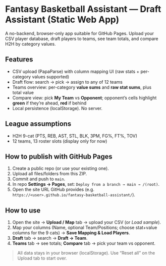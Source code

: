 # Fantasy Basketball Assistant — Draft Assistant (Static Web App)

A no-backend, browser-only app suitable for GitHub Pages. Upload your CSV player database, draft players to teams, see team totals, and compare H2H by category values.

## Features
- CSV upload (PapaParse) with column mapping UI (raw stats + per-category values supported)
- Draft flow: search → pick → assign to any of 12 teams
- Teams overview: per-category **value sums** and **raw stat sums**, plus total value
- Compare view: pick **My Team** vs **Opponent**; opponent’s cells highlight **green** if they’re ahead, **red** if behind
- Local persistence (localStorage). No server.

## League assumptions
- H2H 9-cat (PTS, REB, AST, STL, BLK, 3PM, FG%, FT%, TOV)
- 12 teams, 13 roster slots (display only for now)

## How to publish with GitHub Pages
1. Create a public repo (or use your existing one).
2. Upload all files/folders from this ZIP.
3. Commit and push to `main`.
4. In repo **Settings → Pages**, set: `Deploy from a branch → main → /(root)`.
5. Open the site URL GitHub provides (e.g. `https://<user>.github.io/fantasy-basketball-assistant/`).

## How to use
1. Open the site → **Upload / Map** tab → upload your CSV (or *Load sample*).
2. Map your columns (Name, optional Team/Positions; choose stat+value columns for the 9 cats) → **Save Mapping & Load Players**.
3. **Draft** tab → search → **Draft → Team**.
4. **Teams** tab → see totals; **Compare** tab → pick your team vs opponent.

> All data stays in your browser (localStorage). Use “Reset all” on the Upload tab to start over.
